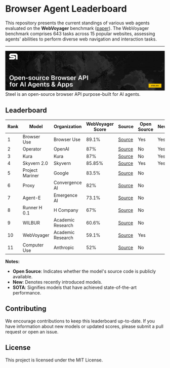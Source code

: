# Browser Agent Leaderboard

This repository presents the current standings of various web agents evaluated on the **WebVoyager** benchmark ([paper](https://arxiv.org/abs/2401.13919)). The WebVoyager benchmark comprises 643 tasks across 15 popular websites, assessing agents' abilities to perform diverse web navigation and interaction tasks.

---
![Steel.dev - Open-source Browser API for AI Agents & Apps](/public/github_hero.png)
Steel is an open-source browser API purpose-built for AI agents.

## Leaderboard

| Rank | Model           | Organization   | WebVoyager Score | Source                                                                                            | Open Source | New | SOTA |
| ---- | --------------- | -------------- | ---------------- | ------------------------------------------------------------------------------------------------- | ----------- | --- | ---- |
| 1 | Browser Use    | Browser Use   | 89.1%           | [Source](https://browser-use.com/posts/sota-technical-report) | Yes         | Yes | Yes  |
| 2 | Operator       | OpenAI        | 87%             | [Source](https://openai.com/index/introducing-operator/) | No          | Yes |      |
| 3 | Kura           | Kura          | 87%             | [Source](https://www.trykura.com/benchmarks) | No          | Yes |      |
| 4 | Skyvern 2.0    | Skyvern       | 85.85%          | [Source](https://blog.skyvern.com/skyvern-2-0-state-of-the-art-web-navigation-with-85-8-on-webvoyager-eval/) | Yes         | Yes |      |
| 5 | Project Mariner | Google        | 83.5%           | [Source](https://deepmind.google/technologies/project-mariner/) | No          |     |      |
| 6 | Proxy          | Convergence AI | 82%             | [Source](https://convergence.ai/training-web-agents-with-web-world-models-dec-2024/) | No          |     |      |
| 7 | Agent-E        | Emergence AI  | 73.1%           | [Source](https://www.emergence.ai/blog/agent-e-sota) | No          |     |      |
| 8 | Runner H 0.1   | H Company     | 67%             | [Source](https://www.hcompany.ai/blog/a-research-update) | No          |     |      |
| 9 | WILBUR         | Academic Research | 60.6%           | [Source](https://arxiv.org/abs/2404.05902) | No          |     |      |
| 10 | WebVoyager     | Academic Research | 59.1%           | [Source](https://arxiv.org/abs/2401.13919) | Yes         |     |      |
| 11 | Computer Use   | Anthropic     | 52%             | [Source](https://www.hcompany.ai/blog/a-research-update) | No          |     |      |

**Notes:**

- **Open Source**: Indicates whether the model's source code is publicly available.
- **New**: Denotes recently introduced models.
- **SOTA**: Signifies models that have achieved state-of-the-art performance.

## Contributing

We encourage contributions to keep this leaderboard up-to-date. If you have information about new models or updated scores, please submit a pull request or open an issue.

## License

This project is licensed under the MIT License.
